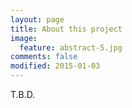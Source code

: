 ```yaml
---
layout: page
title: About this project
image:
  feature: abstract-5.jpg
comments: false
modified: 2015-01-03
---
```


T.B.D.